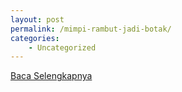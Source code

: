 ```yaml
---
layout: post
permalink: /mimpi-rambut-jadi-botak/
categories:
    - Uncategorized
---
```


[Baca Selengkapnya](/10)